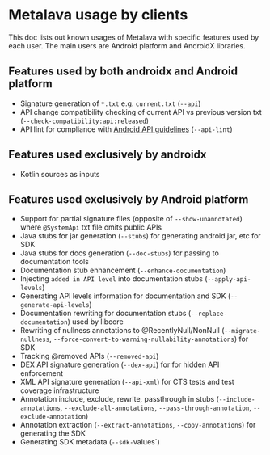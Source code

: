 # Metalava usage by clients

This doc lists out known usages of Metalava with specific features used by each user. The main users are Android
platform and AndroidX libraries.

## Features used by both androidx and Android platform
- Signature generation of `*.txt` e.g. `current.txt` (`--api`)
- API change compatibility checking of current API vs previous version txt (`--check-compatibility:api:released`)
- API lint for compliance with [Android API guidelines](https://s.android.com/api-guidelines) (`--api-lint`)

## Features used exclusively by androidx
- Kotlin sources as inputs

## Features used exclusively by Android platform
- Support for partial signature files (opposite of `--show-unannotated`) where `@SystemApi` txt file omits public APIs
- Java stubs for jar generation (`--stubs`) for generating android.jar, etc for SDK
- Java stubs for docs generation (`--doc-stubs`) for passing to documentation tools
- Documentation stub enhancement (`--enhance-documentation`)
- Injecting `added in API level` into documentation stubs (`--apply-api-levels`)
- Generating API levels information for documentation and SDK (`--generate-api-levels`)
- Documentation rewriting for documentation stubs (`--replace-documentation`) used by libcore
- Rewriting of nullness annotations to @RecentlyNull/NonNull (`--migrate-nullness`,
`--force-convert-to-warning-nullability-annotations`) for SDK
- Tracking @removed APIs (`--removed-api`)
- DEX API signature generation (`--dex-api`) for for hidden API enforcement
- XML API signature generation (`--api-xml`) for CTS tests and test coverage infrastructure
- Annotation include, exclude, rewrite, passthrough in stubs (`--include-annotations`, `--exclude-all-annotations`,
`--pass-through-annotation`, `--exclude-annotation`)
- Annotation extraction (`--extract-annotations`, `--copy-annotations`) for generating the SDK
- Generating SDK metadata (`--sdk-`values`)
